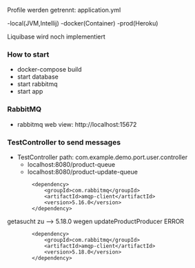 Profile werden getrennt:
application.yml

-local(JVM,Intellij)
-docker(Container)
-prod(Heroku)

Liquibase wird noch implementiert

### How to start
* docker-compose build
* start database
* start rabbitmq
* start app

### RabbitMQ
* rabbitmq web view: http://localhost:15672

### TestController to send messages
* TestController path: com.example.demo.port.user.controller
    * localhost:8080/product-queue
    * localhost:8080/product-update-queue

```mvn
        <dependency>
            <groupId>com.rabbitmq</groupId>
            <artifactId>amqp-client</artifactId>
            <version>5.16.0</version>
        </dependency>
```

getasucht zu --> 5.18.0 wegen updateProductProducer ERROR

```mvn
        <dependency>
            <groupId>com.rabbitmq</groupId>
            <artifactId>amqp-client</artifactId>
            <version>5.18.0</version>
        </dependency>
```